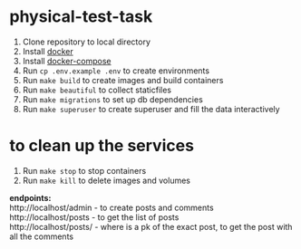 # physical-test-task


1. Clone repository to local directory
2. Install [docker](https://docs.docker.com/engine/install/ubuntu/)
3. Install [docker-compose](https://docs.docker.com/compose/install/)
4. Run `cp .env.example .env` to create environments
5. Run `make build` to create images and build containers
6. Run `make beautiful` to collect staticfiles
7. Run `make migrations` to set up db dependencies
8. Run `make superuser` to create superuser and fill the data interactively


# to clean up the services
1. Run `make stop` to stop containers
2. Run `make kill` to delete images and volumes


__endpoints:__<br>
http://localhost/admin - to create posts and comments<br>
http://localhost/posts - to get the list of posts <br>
http://localhost/posts/<id> - where <id> is a pk of the exact post, to get the post with all the comments

